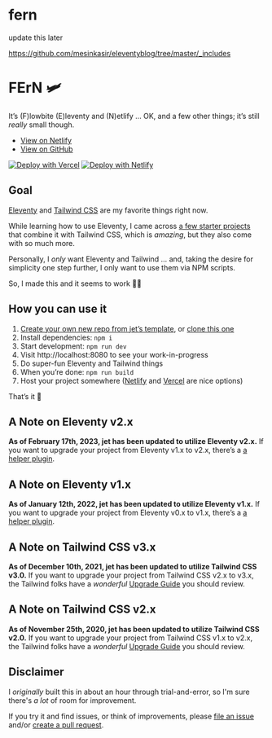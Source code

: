 # fern
update this later


https://github.com/mesinkasir/eleventyblog/tree/master/_includes

# FErN 🛩

It’s (F)lowbite (E)leventy and (N)etlify … OK, and a few other things; it’s still _really_ small though.

- [View on Netlify](https://marcamos-jet.netlify.com/)
- [View on GitHub](https://github.com/marcamos/jet#readme)

[![Deploy with Vercel](https://vercel.com/button)](https://vercel.com/new/git/external?repository-url=https%3A%2F%2Fgithub.com%2Fmarcamos%2Fjet.git) [![Deploy with Netlify](https://www.netlify.com/img/deploy/button.svg)](https://app.netlify.com/start/deploy?repository=https://github.com/marcamos/jet)

## Goal

[Eleventy](https://www.11ty.dev/) and [Tailwind CSS](https://tailwindcss.com/) are my favorite things right now.

While learning how to use Eleventy, I came across [a few starter projects](https://www.11ty.dev/docs/starter/) that combine it with Tailwind CSS, which is _amazing_, but they also come with so much more.

Personally, I _only_ want Eleventy and Tailwind … and, taking the desire for simplicity one step further, I only want to use them via NPM scripts.

So, I made this and it seems to work 🤷‍♀️

## How you can use it

1. [Create your own new repo from jet’s template](https://github.com/marcamos/jet/generate), or [clone this one](https://docs.github.com/en/free-pro-team@latest/github/creating-cloning-and-archiving-repositories/cloning-a-repository)
2. Install dependencies: `npm i`
3. Start development: `npm run dev`
4. Visit http://localhost:8080 to see your work-in-progress
5. Do super-fun Eleventy and Tailwind things
6. When you’re done: `npm run build`
7. Host your project somewhere ([Netlify](https://www.netlify.com/) and [Vercel](https://vercel.com/) are nice options)

That’s it 🕺

## A Note on Eleventy v2.x

**As of February 17th, 2023, jet has been updated to utilize Eleventy v2.x.** If you want to upgrade your project from Eleventy v1.x to v2.x, there’s a [a helper plugin](https://github.com/11ty/eleventy-upgrade-help).

## A Note on Eleventy v1.x

**As of January 12th, 2022, jet has been updated to utilize Eleventy v1.x.** If you want to upgrade your project from Eleventy v0.x to v1.x, there’s a [a helper plugin](https://github.com/11ty/eleventy-upgrade-help/tree/v1.x).

## A Note on Tailwind CSS v3.x

**As of December 10th, 2021, jet has been updated to utilize Tailwind CSS v3.0.** If you want to upgrade your project from Tailwind CSS v2.x to v3.x, the Tailwind folks have a _wonderful_ [Upgrade Guide](https://tailwindcss.com/docs/upgrade-guide) you should review.

## A Note on Tailwind CSS v2.x

**As of November 25th, 2020, jet has been updated to utilize Tailwind CSS v2.0.** If you want to upgrade your project from Tailwind CSS v1.x to v2.x, the Tailwind folks have a _wonderful_ [Upgrade Guide](https://tailwindcss.com/docs/upgrading-to-v2) you should review.

## Disclaimer

I _originally_ built this in about an hour through trial-and-error, so I'm sure there's _a lot_ of room for improvement.

If you try it and find issues, or think of improvements, please [file an issue](https://github.com/marcamos/jet/issues/new) and/or [create a pull request](https://docs.github.com/en/free-pro-team@latest/github/collaborating-with-issues-and-pull-requests/creating-a-pull-request).
